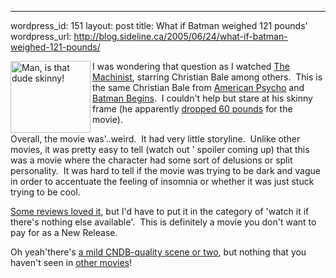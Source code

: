 --- 
wordpress_id: 151
layout: post
title: What if Batman weighed 121 pounds'
wordpress_url: http://blog.sideline.ca/2005/06/24/what-if-batman-weighed-121-pounds/

<a href="http://my.aream.ca/blogs/images/themachinistpubf.jpg"><img height="115" alt="Man, is that dude skinny!" src="http://my.aream.ca/blogs/images/themachinistpubf_thumb.jpg" width="128" align="left" border="0" /></a> 
<p>I was wondering that question as I watched <a href="http://us.imdb.com/title/tt0361862/">The Machinist</a>, starring Christian Bale among others.  This is the same Christian Bale from <a href="http://us.imdb.com/title/tt0144084/">American Psycho</a> and <a href="http://us.imdb.com/title/tt0372784/">Batman Begins</a>.  I couldn't help but stare at his skinny frame (he apparently <a href="http://www.movieweb.com/news/news.php'id=5538">dropped 60 pounds</a> for the movie).</p>
<p></p>
<p>Overall, the movie was'..weird.  It had very little storyline.  Unlike other movies, it was pretty easy to tell (watch out ' spoiler coming up) that this was a movie where the character had some sort of delusions or split personality.  It was hard to tell if the movie was trying to be dark and vague in order to accentuate the feeling of insomnia or whether it was just stuck trying to be cool.</p>
<p><a href="http://www.joblo.com/machinist.htm">Some reviews loved it</a>, but I'd have to put it in the category of 'watch it if there's nothing else available'.  This is definitely a movie you don't want to pay for as a New Release.</p>
<p>Oh yeah'there's <a href="http://www.cndb.com/movie.html'title=Machinist%2C+The+%282004%29">a mild CNDB-quality scene or two</a>, but nothing that you haven't seen in <a href="http://www.cndb.com/actor.html'name=Leigh%2C+Jennifer+Jason">other movies</a>!</p>
